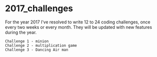 # 2017_challenges
For the year 2017 I've resolved to write 12 to 24 coding challenges, once every two weeks or every month. They will be updated with new features during the year.

	Challenge 1 - minion
	Challenge 2 - multiplication game
	Challenge 3 - Dancing Air man
